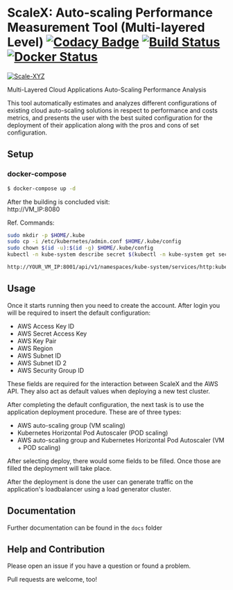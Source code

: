# ScaleX: Auto-scaling Performance Measurement Tool (Multi-layered Level) [![Codacy Badge](https://api.codacy.com/project/badge/Grade/bca3146fb95f49f4866138b41c1de69b)](https://www.codacy.com?utm_source=github.com&amp;utm_medium=referral&amp;utm_content=ansjin/Multi-Layered-Cloud-Applications-Auto-Scaling-Performance-Analysis&amp;utm_campaign=Badge_Grade) [![Build Status](https://travis-ci.com/ansjin/Multi-Layered-Cloud-Applications-Auto-Scaling-Performance-Analysis.svg?token=Ro5JmNzXybzvxeXtg7cx&branch=master)](https://travis-ci.com/ansjin/Multi-Layered-Cloud-Applications-Auto-Scaling-Performance-Analysis) [![Docker Status](https://github.com/ansjin/Multi-Layered-Cloud-Applications-Auto-Scaling-Performance-Analysis/blob/master/Documents/docker-hub.jpg)](https://hub.docker.com/r/ansjin/multi-layered-cloud-applications-auto-scaling-perormance-analysis/)

[![Scale-XYZ](https://github.com/ansjin/APMT/blob/master/Documents/ScaleXYZ1.png)](https://github.com/ansjin/APMT)

Multi-Layered Cloud Applications Auto-Scaling Performance Analysis

This tool automatically estimates and analyzes different configurations of existing cloud auto-scaling solutions in respect to performance and costs metrics, and presents the user with the best suited configuration for the deployment of their application along with the pros and cons of set configuration.

## Setup
### docker-compose
```bash
$ docker-compose up -d
```

After the building is concluded visit:<br>
http://VM_IP:8080 
 
Ref. Commands: 
```bash
sudo mkdir -p $HOME/.kube
sudo cp -i /etc/kubernetes/admin.conf $HOME/.kube/config
sudo chown $(id -u):$(id -g) $HOME/.kube/config
kubectl -n kube-system describe secret $(kubectl -n kube-system get secret | awk '/^deployment-controller-token-/{print $1}') | awk '$1=="token:"{print $2}'

http://YOUR_VM_IP:8001/api/v1/namespaces/kube-system/services/http:kubernetes-dashboard:/proxy/
```

## Usage
Once it starts running then you need to create the account. After login you will be required to insert the default configuration:
- AWS Access Key ID
- AWS Secret Access Key
- AWS Key Pair
- AWS Region
- AWS Subnet ID
- AWS Subnet ID 2
- AWS Security Group ID

These fields are required for the interaction between ScaleX and the AWS API. They also act as default values when deploying a new test cluster.

After completing the default configuration, the next task is to use the application deployment procedure. 
These are of three types: 
- AWS auto-scaling group (VM scaling)
- Kubernetes Horizontal Pod Autoscaler (POD scaling)
- AWS auto-scaling group and Kubernetes Horizontal Pod Autoscaler (VM + POD scaling)

After selecting deploy, there would some fields to be filled.
Once those are filled the deployment will take place.
 
After the deployment is done the user can generate traffic on the application's loadbalancer using a load generator cluster.

## Documentation

Further documentation can be found in the ```docs``` folder

## Help and Contribution

Please open an issue if you have a question or found a problem. 

Pull requests are welcome, too!
